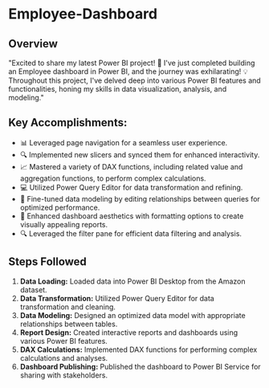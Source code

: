 # Employee-Dashboard

## Overview

"Excited to share my latest Power BI project! 🚀 I've just completed building an Employee dashboard in Power BI, and the journey was exhilarating! 💡 Throughout this project, I've delved deep into various Power BI features and functionalities, honing my skills in data visualization, analysis, and modeling."

## Key Accomplishments:

- 📊 Leveraged page navigation for a seamless user experience.
- 🔍 Implemented new slicers and synced them for enhanced interactivity.
- 📈 Mastered a variety of DAX functions, including related value and aggregation functions, to perform complex calculations.
- 💻 Utilized Power Query Editor for data transformation and refining.
- 🔄 Fine-tuned data modeling by editing relationships between queries for optimized performance.
- 🎨 Enhanced dashboard aesthetics with formatting options to create visually appealing reports.
- 🔍 Leveraged the filter pane for efficient data filtering and analysis.



## Steps Followed

1. **Data Loading:** Loaded data into Power BI Desktop from the Amazon dataset.
2. **Data Transformation:** Utilized Power Query Editor for data transformation and cleaning.
3. **Data Modeling:** Designed an optimized data model with appropriate relationships between tables.
4. **Report Design:** Created interactive reports and dashboards using various Power BI features.
5. **DAX Calculations:** Implemented DAX functions for performing complex calculations and analyses.
6. **Dashboard Publishing:** Published the dashboard to Power BI Service for sharing with stakeholders.





